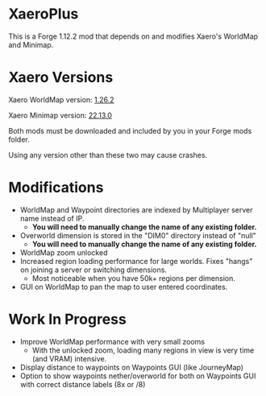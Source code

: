 # XaeroPlus

This is a Forge 1.12.2 mod that depends on and modifies Xaero's WorldMap and Minimap.

# Xaero Versions

Xaero WorldMap version: [1.26.2](https://www.curseforge.com/minecraft/mc-mods/xaeros-world-map/files/3907327)

Xaero Minimap version: [22.13.0](https://www.curseforge.com/minecraft/mc-mods/xaeros-minimap/files/3907306)

Both mods must be downloaded and included by you in your Forge mods folder. 

Using any version other than these two may cause crashes. 

# Modifications

* WorldMap and Waypoint directories are indexed by Multiplayer server name instead of IP.
  * **You will need to manually change the name of any existing folder.** 
* Overworld dimension is stored in the "DIM0" directory instead of "null"
  * **You will need to manually change the name of any existing folder.**
* WorldMap zoom unlocked
* Increased region loading performance for large worlds. Fixes "hangs" on joining a server or switching dimensions.
  * Most noticeable when you have 50k+ regions per dimension.
* GUI on WorldMap to pan the map to user entered coordinates.

# Work In Progress

* Improve WorldMap performance with very small zooms
  * With the unlocked zoom, loading many regions in view is very time (and VRAM) intensive. 
* Display distance to waypoints on Waypoints GUI (like JourneyMap)
* Option to show waypoints nether/overworld for both on Waypoints GUI with correct distance labels (8x or /8)
